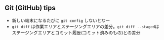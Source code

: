 ## Git (GitHub) tips

- 新しい端末になるたびに `git config` しないとなー
- `git diff` は作業エリアとステージングエリアの差分。`git diff --staged`はステージングエリアとコミット履歴(コミット済みのもの)との差分
